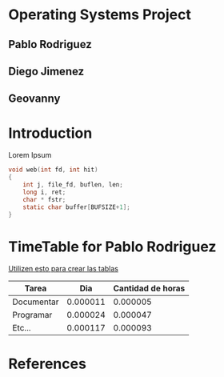 # Operating Systems Project

## Pablo Rodriguez
## Diego Jimenez
## Geovanny






# Introduction 

Lorem Ipsum
```c
void web(int fd, int hit)
{
	int j, file_fd, buflen, len;
	long i, ret;
	char * fstr;
	static char buffer[BUFSIZE+1];
}
```

# TimeTable for Pablo Rodriguez
[Utilizen esto para crear las tablas](https://www.tablesgenerator.com/markdown_tables)

| Tarea      	| Dia      	| Cantidad de horas 	|
|------------	|----------	|-------------------	|
| Documentar 	| 0.000011 	| 0.000005          	|
| Programar  	| 0.000024 	| 0.000047          	|
| Etc...     	| 0.000117 	| 0.000093          	|

# References
